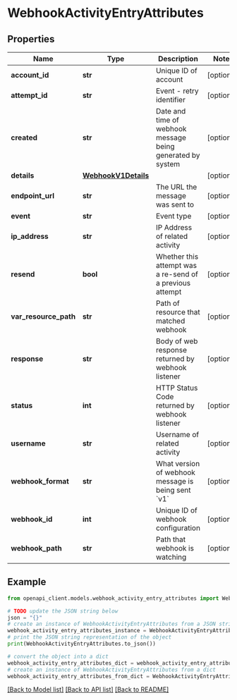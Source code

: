 # WebhookActivityEntryAttributes


## Properties

Name | Type | Description | Notes
------------ | ------------- | ------------- | -------------
**account_id** | **str** | Unique ID of account | [optional] 
**attempt_id** | **str** | Event - retry identifier | [optional] 
**created** | **str** | Date and time of webhook message being generated by system | [optional] 
**details** | [**WebhookV1Details**](WebhookV1Details.md) |  | [optional] 
**endpoint_url** | **str** | The URL the message was sent to | [optional] 
**event** | **str** | Event type | [optional] 
**ip_address** | **str** | IP Address of related activity | [optional] 
**resend** | **bool** | Whether this attempt was a re-send of a previous attempt | [optional] 
**var_resource_path** | **str** | Path of resource that matched webhook | [optional] 
**response** | **str** | Body of web response returned by webhook listener | [optional] 
**status** | **int** | HTTP Status Code returned by webhook listener | [optional] 
**username** | **str** | Username of related activity | [optional] 
**webhook_format** | **str** | What version of webhook message is being sent &#x60;v1&#x60; | [optional] 
**webhook_id** | **int** | Unique ID of webhook configuration | [optional] 
**webhook_path** | **str** | Path that webhook is watching | [optional] 

## Example

```python
from openapi_client.models.webhook_activity_entry_attributes import WebhookActivityEntryAttributes

# TODO update the JSON string below
json = "{}"
# create an instance of WebhookActivityEntryAttributes from a JSON string
webhook_activity_entry_attributes_instance = WebhookActivityEntryAttributes.from_json(json)
# print the JSON string representation of the object
print(WebhookActivityEntryAttributes.to_json())

# convert the object into a dict
webhook_activity_entry_attributes_dict = webhook_activity_entry_attributes_instance.to_dict()
# create an instance of WebhookActivityEntryAttributes from a dict
webhook_activity_entry_attributes_from_dict = WebhookActivityEntryAttributes.from_dict(webhook_activity_entry_attributes_dict)
```
[[Back to Model list]](../README.md#documentation-for-models) [[Back to API list]](../README.md#documentation-for-api-endpoints) [[Back to README]](../README.md)


